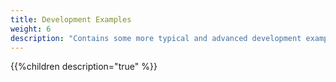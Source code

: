 ```yaml
---
title: Development Examples
weight: 6
description: "Contains some more typical and advanced development examples of extensions."
---
```


{{%children description="true" %}}